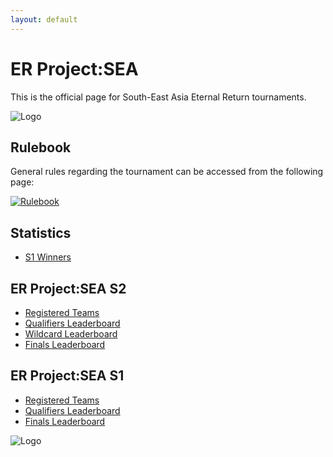 ```yaml
---
layout: default
---
```


# ER Project:SEA

This is the official page for South-East Asia Eternal Return tournaments.

![Logo](https://kanziebub.github.io/ProjectSEA/assets/images/Project_Sea_Logo_2.png)

## Rulebook

General rules regarding the tournament can be accessed from the following page: 

[![Rulebook](https://kanziebub.github.io/ProjectSEA/assets/images/mid_rulebook.png)](./rulebook.html)

## Statistics
- [S1 Winners](./)

## ER Project:SEA S2
- [Registered Teams](./)
- [Qualifiers Leaderboard](./)
- [Wildcard Leaderboard](./)
- [Finals Leaderboard](./)


## ER Project:SEA S1
- [Registered Teams](./season/01/teams.md)
- [Qualifiers Leaderboard](./season/01/qualifiers.md)
- [Finals Leaderboard](./season/01/finals.md)

![Logo](https://kanziebub.github.io/ProjectSEA/assets/images/ProjectSEA_S1_Banner.png)
